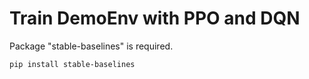 # Train DemoEnv with PPO and DQN
Package "stable-baselines" is required.
```
pip install stable-baselines
```